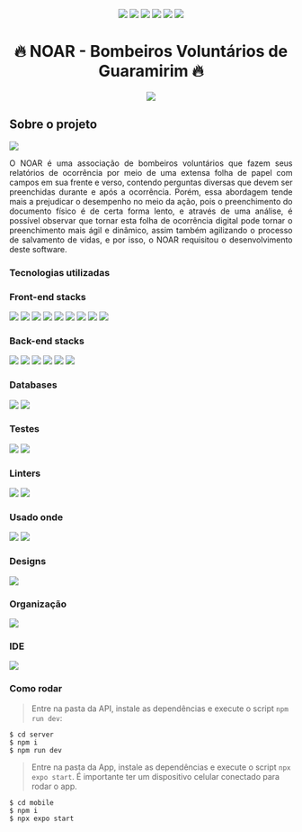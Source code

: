 <p align="center" display="inline-block">
  <img src="https://img.shields.io/github/contributors/uBrunoow/sa-senai-bombeiros?style=for-the-badge"/>
  <img src="https://img.shields.io/github/issues/uBrunoow/sa-senai-bombeiros?style=for-the-badge"/>
  <img src="https://img.shields.io/github/forks/uBrunoow/sa-senai-bombeiros?style=for-the-badge"/>
  <img src="https://img.shields.io/github/stars/uBrunoow/sa-senai-bombeiros?style=for-the-badge"/>
  <img src="https://img.shields.io/github/license/uBrunoow/sa-senai-bombeiros?style=for-the-badge"/>
  <img src="https://img.shields.io/github/languages/top/uBrunoow/sa-senai-bombeiros?style=for-the-badge&logo=typescript"/>
</p>

<h1 align="center">🔥 NOAR - Bombeiros Voluntários de Guaramirim 🔥</h1>
<div align="center"> 
<img align="center"  src="https://github.com/uBrunoow/sa-senai-bombeiros/blob/main/mobile/assets/icon.png"/>
</div>

<h2>Sobre o projeto</h2>

<img src="https://github.com/uBrunoow/sa-senai-bombeiros/blob/main/mobile/src/public/mockuuups-iphone-mockup-on-multicolored-background.jpeg"/>  
<p align="justify">O NOAR é uma associação de bombeiros voluntários que fazem seus relatórios de ocorrência por meio de uma extensa folha de papel com campos em sua frente e verso, contendo perguntas diversas que devem ser preenchidas durante e após a ocorrência. Porém, essa abordagem tende mais a prejudicar o desempenho no meio da ação, pois o preenchimento do documento físico é de certa forma lento, e através de uma análise, é possível observar que tornar esta folha de ocorrência digital pode tornar o preenchimento mais ágil e dinâmico, assim também agilizando o processo de salvamento de vidas, e por isso, o NOAR requisitou o desenvolvimento deste software.</p>


### Tecnologias utilizadas
### Front-end stacks
<p align="left">
<img src="https://img.shields.io/badge/axios-671ddf?&style=for-the-badge&logo=axios&logoColor=white"/>
<img src="https://img.shields.io/badge/Expo-1B1F23?style=for-the-badge&logo=expo&logoColor=white"/>
<img src="https://img.shields.io/badge/next%20js-000000?style=for-the-badge&logo=nextdotjs&logoColor=white"/>
<img src="https://img.shields.io/badge/Material%20UI-007FFF?style=for-the-badge&logo=mui&logoColor=white"/>
<img src="https://img.shields.io/badge/React-20232A?style=for-the-badge&logo=react&logoColor=61DAFB"/>
<img src="https://img.shields.io/badge/Redux-593D88?style=for-the-badge&logo=redux&logoColor=white"/>
<img src="https://img.shields.io/badge/Tailwind_CSS-38B2AC?style=for-the-badge&logo=tailwind-css&logoColor=white"/>
<img src="https://img.shields.io/badge/TypeScript-007ACC?style=for-the-badge&logo=typescript&logoColor=white"/>
<img src="https://img.shields.io/badge/React_Native-20232A?style=for-the-badge&logo=react&logoColor=61DAFB"/>
  </p>

### Back-end stacks
<p align="left">
<img src="https://img.shields.io/badge/fastify-202020?style=for-the-badge&logo=fastify&logoColor=white"/>
<img src="https://img.shields.io/badge/JWT-000000?style=for-the-badge&logo=JSON%20web%20tokens&logoColor=white"/>
<img src="https://img.shields.io/badge/Swagger-85EA2D?style=for-the-badge&logo=Swagger&logoColor=white"/>
<img src="https://img.shields.io/badge/Prisma-3982CE?style=for-the-badge&logo=Prisma&logoColor=white"/>
<img src="https://img.shields.io/badge/Node%20js-339933?style=for-the-badge&logo=nodedotjs&logoColor=white"/>
<img src="https://img.shields.io/badge/TypeScript-007ACC?style=for-the-badge&logo=typescript&logoColor=white"/>
</p>

### Databases
<p align="left">
<img src="https://img.shields.io/badge/Railway-131415?style=for-the-badge&logo=railway&logoColor=white"/>
<img src="https://img.shields.io/badge/PostgreSQL-316192?style=for-the-badge&logo=postgresql&logoColor=white"/>
</p>

### Testes
<p align="left">
<img src="https://img.shields.io/badge/Insomnia-5849be?style=for-the-badge&logo=Insomnia&logoColor=white"/>
<img src="https://img.shields.io/badge/Postman-FF6C37?style=for-the-badge&logo=Postman&logoColor=white"/>
</p>

### Linters
<p align="left">
<img src="https://img.shields.io/badge/prettier-1A2C34?style=for-the-badge&logo=prettier&logoColor=F7BA3E"/>
<img src="https://img.shields.io/badge/eslint-3A33D1?style=for-the-badge&logo=eslint&logoColor=white"/>
</p>

### Usado onde
<p align="left">
<img src="https://img.shields.io/badge/Android-3DDC84?style=for-the-badge&logo=android&logoColor=white"/>
<img src="https://img.shields.io/badge/Windows-0078D6?style=for-the-badge&logo=windows&logoColor=white"/>
</p>

### Designs
<p align="left">
<img src="https://img.shields.io/badge/Figma-F24E1E?style=for-the-badge&logo=figma&logoColor=white"/>
</p>

### Organização
<p align="left">
<img src="https://img.shields.io/badge/Notion-000000?style=for-the-badge&logo=notion&logoColor=white"/>
</p>

### IDE
<img src="https://img.shields.io/badge/VSCode-0078D4?style=for-the-badge&logo=visual%20studio%20code&logoColor=white"/>

### Como rodar

> Entre na pasta da API, instale as dependências e execute o script `npm run dev`:

```
$ cd server
$ npm i
$ npm run dev
```

> Entre na pasta da App, instale as dependências e execute o script `npx expo start`. É importante ter um dispositivo celular conectado para rodar o app.

```
$ cd mobile
$ npm i
$ npx expo start
```
